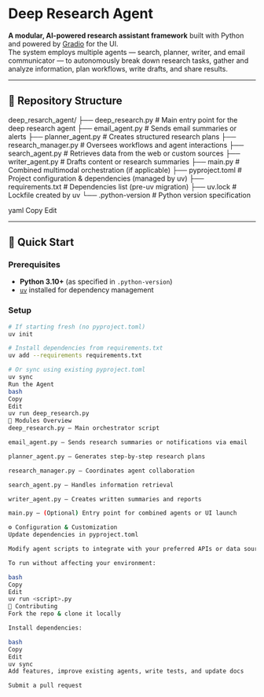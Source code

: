 # Deep Research Agent

**A modular, AI-powered research assistant framework** built with Python and powered by [Gradio](https://www.gradio.app/) for the UI.  
The system employs multiple agents — search, planner, writer, and email communicator — to autonomously break down research tasks, gather and analyze information, plan workflows, write drafts, and share results.

---

## 📂 Repository Structure

deep_resarch_agent/
├── deep_research.py # Main entry point for the deep research agent
├── email_agent.py # Sends email summaries or alerts
├── planner_agent.py # Creates structured research plans
├── research_manager.py # Oversees workflows and agent interactions
├── search_agent.py # Retrieves data from the web or custom sources
├── writer_agent.py # Drafts content or research summaries
├── main.py # Combined multimodal orchestration (if applicable)
├── pyproject.toml # Project configuration & dependencies (managed by uv)
├── requirements.txt # Dependencies list (pre-uv migration)
├── uv.lock # Lockfile created by uv
└── .python-version # Python version specification

yaml
Copy
Edit

---

## 🚀 Quick Start

### Prerequisites

- **Python 3.10+** (as specified in `.python-version`)
- [`uv`](https://docs.astral.sh/uv) installed for dependency management

### Setup

```bash
# If starting fresh (no pyproject.toml)
uv init

# Install dependencies from requirements.txt
uv add --requirements requirements.txt

# Or sync using existing pyproject.toml
uv sync
Run the Agent
bash
Copy
Edit
uv run deep_research.py
🧩 Modules Overview
deep_research.py – Main orchestrator script

email_agent.py – Sends research summaries or notifications via email

planner_agent.py – Generates step-by-step research plans

research_manager.py – Coordinates agent collaboration

search_agent.py – Handles information retrieval

writer_agent.py – Creates written summaries and reports

main.py – (Optional) Entry point for combined agents or UI launch

⚙️ Configuration & Customization
Update dependencies in pyproject.toml

Modify agent scripts to integrate with your preferred APIs or data sources

To run without affecting your environment:

bash
Copy
Edit
uv run <script>.py
🤝 Contributing
Fork the repo & clone it locally

Install dependencies:

bash
Copy
Edit
uv sync
Add features, improve existing agents, write tests, and update docs

Submit a pull request

```

